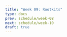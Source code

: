 ```yaml
---
title: "Week 09: Rootkits"
type: docs
prev: schedule/week-08
next: schedule/week-10
draft: true
---
```

